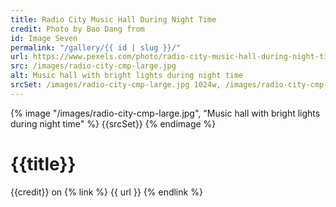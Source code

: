 ```yaml
---
title: Radio City Music Hall During Night Time
credit: Photo by Bao Dang from
id: Image Seven
permalink: "/gallery/{{ id | slug }}/"
url: https://www.pexels.com/photo/radio-city-music-hall-during-night-time-3700369/
src: /images/radio-city-cmp-large.jpg
alt: Music hall with bright lights during night time
srcSet: /images/radio-city-cmp-large.jpg 1024w, /images/radio-city-cmp-med.jpg 640w, /images/radio-city-cmp-small.jpg 320w
---
```


{% image "/images/radio-city-cmp-large.jpg", "Music hall with bright lights during night time" %}
{{srcSet}}
{% endimage %}

# {{title}}

{{credit}} on {% link %} {{ url }} {% endlink %}